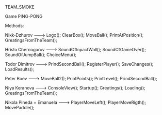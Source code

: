 TEAM_SMOKE

Game PING-PONG

Methods:

Nikk-Dzhurov ---> Logo();     ClearBox();     MoveBall();      PrintAtPosition();  GreatingsFromTheTeam();               

Hristo Chernogorov ---> SoundOfInpactWall();    SoundOfGameOver();   SoundOfJumpBall();    ChoiceMenu(); 

Todor Dimitrov --->  PrindSecondBall();     RegisterPlayer();    SaveChanges();     LoadResults();                   
                          
Peter Boev --->  MoveBall2();   PrintPoints();   PrintLevel();  PrindSecondBall();

Niya Keranova --->  ConsoleView();  Startup();  Greatings();  Loading();  GreatingsFromTheTeam();

Nikola Pineda + Emanuela ---> PlayerMoveLeft();  PlayerMoveRigth();  MovePaddle();
